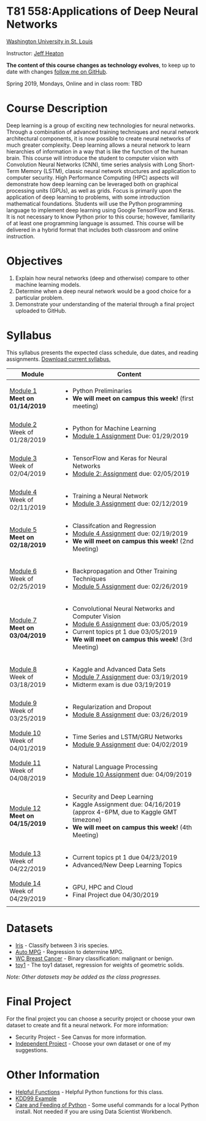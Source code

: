 # T81 558:Applications of Deep Neural Networks
[Washington University in St. Louis](http://www.wustl.edu)

Instructor: [Jeff Heaton](https://sites.wustl.edu/jeffheaton/)

**The content of this course changes as technology evolves**, to keep up to date with changes [follow me on GitHub](https://github.com/jeffheaton).

Spring 2019, Mondays, Online and in class room: TBD

# Course Description

Deep learning is a group of exciting new technologies for neural networks. Through a combination
of advanced training techniques and neural network architectural components, it is now possible
to create neural networks of much greater complexity. Deep learning allows a neural network to
learn hierarchies of information in a way that is like the function of the human brain. This
course will introduce the student to computer vision with Convolution Neural Networks (CNN),
time series analysis with Long Short-Term Memory (LSTM), classic neural network structures and
application to computer security. High Performance Computing (HPC) aspects will demonstrate how
deep learning can be leveraged both on graphical processing units (GPUs), as well as grids. Focus
is primarily upon the application of deep learning to problems, with some introduction mathematical
foundations. Students will use the Python programming language to implement deep learning using
Google TensorFlow and Keras. It is not necessary to know Python prior to this course; however,
familiarity of at least one programming language is assumed. This course will be delivered in a
hybrid format that includes both classroom and online instruction.

# Objectives

1. Explain how neural networks (deep and otherwise) compare to other machine learning models.
2. Determine when a deep neural network would be a good choice for a particular problem.
3. Demonstrate your understanding of the material through a final project uploaded to GitHub.

# Syllabus
This syllabus presents the expected class schedule, due dates, and reading assignments.  [Download current syllabus.](https://raw.githubusercontent.com/jeffheaton/t81_558_deep_learning/master/pdf/t81_558_spring2019_syllabus.pdf)

Module|Content
---|---
[Module 1](https://github.com/jeffheaton/t81_558_deep_learning/blob/master/t81_558_class01_intro_python.ipynb)<br>**Meet on 01/14/2019** | <ul><li>Python Preliminaries<li>**We will meet on campus this week!** (first meeting)</ul>
[Module 2](https://github.com/jeffheaton/t81_558_deep_learning/blob/master/t81_558_class02_python_ml.ipynb)<br>Week of 01/28/2019 | <ul><li>Python for Machine Learning<li>[Module 1 Assignment](https://github.com/jeffheaton/t81_558_deep_learning/blob/master/assignments/assignment_yourname_class1.ipynb) Due: 01/29/2019</ul>
[Module 3](https://github.com/jeffheaton/t81_558_deep_learning/blob/master/t81_558_class03_tensor_flow.ipynb)<br>Week of 02/04/2019 | <ul><li>TensorFlow and Keras for Neural Networks<li>[Module 2: Assignment](https://github.com/jeffheaton/t81_558_deep_learning/blob/master/assignments/assignment_yourname_class2.ipynb) due: 02/05/2019</ul>
[Module 4](https://github.com/jeffheaton/t81_558_deep_learning/blob/master/t81_558_class04_training.ipynb)<br>Week of 02/11/2019 | <ul><li>Training a Neural Network<li>[Module 3 Assignment](https://github.com/jeffheaton/t81_558_deep_learning/blob/master/assignments/assignment_yourname_class3.ipynb) due: 02/12/2019</ul>
[Module 5](https://github.com/jeffheaton/t81_558_deep_learning/blob/master/t81_558_class05_class_reg.ipynb)<br>**Meet on 02/18/2019** | <ul><li>Classifcation and Regression<li>[Module 4 Assignment](https://github.com/jeffheaton/t81_558_deep_learning/blob/master/assignments/assignment_yourname_class4.ipynb) due: 02/19/2019<li>**We will meet on campus this week!** (2nd Meeting)</ul>
[Module 6](https://github.com/jeffheaton/t81_558_deep_learning/blob/master/t81_558_class06_backpropagation.ipynb)<br>Week of 02/25/2019 | <ul><li>Backpropagation and Other Training Techniques<li>[Module 5 Assignment](https://github.com/jeffheaton/t81_558_deep_learning/blob/master/assignments/assignment_yourname_class5.ipynb) due: 02/26/2019</ul>
[Module 7](https://github.com/jeffheaton/t81_558_deep_learning/blob/master/t81_558_class07_cnn.ipynb)<br>**Meet on 03/04/2019** | <ul><li>Convolutional Neural Networks and Computer Vision<li>[Module 6 Assignment](https://github.com/jeffheaton/t81_558_deep_learning/blob/master/assignments/assignment_yourname_class6.ipynb) due: 03/05/2019<li>Current topics pt 1 due 03/05/2019<li>**We will meet on campus this week!** (3rd Meeting)</ul>
[Module 8](https://github.com/jeffheaton/t81_558_deep_learning/blob/master/t81_558_class08_kaggle.ipynb)<br>Week of 03/18/2019 | <ul><li>Kaggle and Advanced Data Sets<li>[Module 7 Assignment](https://github.com/jeffheaton/t81_558_deep_learning/blob/master/assignments/assignment_yourname_class7.ipynb) due: 03/19/2019<li>Midterm exam is due 03/19/2019</ul>
[Module 9](https://github.com/jeffheaton/t81_558_deep_learning/blob/master/t81_558_class09_regularization.ipynb)<br>Week of 03/25/2019 | <ul><li>Regularization and Dropout<li>[Module 8 Assignment](https://github.com/jeffheaton/t81_558_deep_learning/blob/master/assignments/assignment_yourname_class8.ipynb) due: 03/26/2019</ul>
[Module 10](https://github.com/jeffheaton/t81_558_deep_learning/blob/master/t81_558_class10_lstm.ipynb)<br>Week of 04/01/2019 | <ul><li>Time Series and LSTM/GRU Networks<li>[Module 9 Assignment](https://github.com/jeffheaton/t81_558_deep_learning/blob/master/assignments/assignment_yourname_class9.ipynb) due: 04/02/2019</ul>
[Module 11](https://github.com/jeffheaton/t81_558_deep_learning/blob/master/t81_558_class11_text_nlp.ipynb)<br>Week of 04/08/2019 | <ul><li>Natural Language Processing<li>[Module 10 Assignment](https://github.com/jeffheaton/t81_558_deep_learning/blob/master/assignments/assignment_yourname_class10.ipynb) due: 04/09/2019</ul>
[Module 12](https://github.com/jeffheaton/t81_558_deep_learning/blob/master/t81_558_class12_security.ipynb)<br>**Meet on 04/15/2019** | <ul><li>Security and Deep Learning<li>Kaggle Assignment due: 04/16/2019 (approx 4-6PM, due to Kaggle GMT timezone)<li>**We will meet on campus this week!** (4th Meeting)
[Module 13](https://github.com/jeffheaton/t81_558_deep_learning/blob/master/t81_558_class13_adv.ipynb)<br>Week of 04/22/2019 | <ul><li>Current topics pt 1 due 04/23/2019<li>Advanced/New Deep Learning Topics</ul>
[Module 14](https://github.com/jeffheaton/t81_558_deep_learning/blob/master/t81_558_class14_aws.ipynb)<br>Week of 04/29/2019 | <ul><li>GPU, HPC and Cloud<li>Final Project due 04/30/2019</ul>


# Datasets

* [Iris](https://github.com/jeffheaton/t81_558_deep_learning/blob/master/datasets_iris.ipynb) - Classify between 3 iris species.
* [Auto MPG](https://github.com/jeffheaton/t81_558_deep_learning/blob/master/datasets_mpg.ipynb) - Regression to determine MPG.
* [WC Breast Cancer](https://github.com/jeffheaton/t81_558_deep_learning/blob/master/datasets_wcbc.ipynb) - Binary classification: malignant or benign.
* [toy1](https://github.com/jeffheaton/t81_558_deep_learning/blob/master/datasets_toy1.ipynb) - The toy1 dataset, regression for weights of geometric solids.

*Note: Other datasets may be added as the class progresses.*

# Final Project

For the final project you can choose a security project or choose your own dataset to create and fit a neural network.  For more information:

* Security Project - See Canvas for more information.
* [Independent Project](https://github.com/jeffheaton/t81_558_deep_learning/raw/master/pdf/t81_558_independent_project.pdf) - Choose your own dataset or one of my suggestions.

# Other Information

* [Helpful Functions](https://github.com/jeffheaton/t81_558_deep_learning/blob/master/jeffs_helpful.ipynb) - Helpful Python functions for this class.
* [KDD99 Example](https://github.com/jeffheaton/t81_558_deep_learning/blob/master/tf_kdd99.ipynb)
* [Care and Feeding of Python](http://www.heatonresearch.com/content/python_care.html) - Some useful commands for a local Python install.  Not needed if you are using Data Scientist Workbench.
